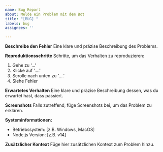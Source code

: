 ```yaml
---
name: Bug Report
about: Melde ein Problem mit dem Bot
title: "[BUG] "
labels: bug
assignees: ''

---
```


**Beschreibe den Fehler**
Eine klare und präzise Beschreibung des Problems.

**Reproduktionsschritte**
Schritte, um das Verhalten zu reproduzieren:
1. Gehe zu '...'
2. Klicke auf '....'
3. Scrolle nach unten zu '....'
4. Siehe Fehler

**Erwartetes Verhalten**
Eine klare und präzise Beschreibung dessen, was du erwartet hast, dass passiert.

**Screenshots**
Falls zutreffend, füge Screenshots bei, um das Problem zu erklären.

**Systeminformationen:**
 - Betriebssystem: [z.B. Windows, MacOS]
 - Node.js Version: [z.B. v14]

**Zusätzlicher Kontext**
Füge hier zusätzlichen Kontext zum Problem hinzu.

